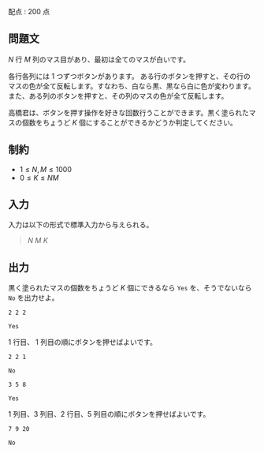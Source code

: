 配点 : $200$ 点

## 問題文

$N$ 行 $M$ 列のマス目があり、最初は全てのマスが白いです。

各行各列には $1$ つずつボタンがあります。
ある行のボタンを押すと、その行のマスの色が全て反転します。すなわち、白なら黒、黒なら白に色が変わります。
また、ある列のボタンを押すと、その列のマスの色が全て反転します。

高橋君は、ボタンを押す操作を好きな回数行うことができます。黒く塗られたマスの個数をちょうど $K$ 個にすることができるかどうか判定してください。

## 制約

- $1 \leq N,M \leq 1000$
- $0 \leq K \leq NM$

## 入力

入力は以下の形式で標準入力から与えられる。

> $N$ $M$ $K$

## 出力

黒く塗られたマスの個数をちょうど $K$ 個にできるなら `Yes` を、そうでないなら `No` を出力せよ。

```input1
2 2 2
```

```output1
Yes
```

$1$ 行目、 $1$ 列目の順にボタンを押せばよいです。

```input2
2 2 1
```

```output2
No
```

```input3
3 5 8
```

```output3
Yes
```

$1$ 列目、$3$ 列目、$2$ 行目、$5$ 列目の順にボタンを押せばよいです。

```input4
7 9 20
```

```output4
No
```
